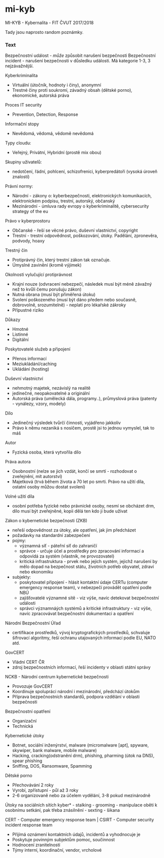 # mi-kyb
MI-KYB - Kybernalita - FIT ČVUT 2017/2018

Tady jsou naprosto random poznámky.

### Text

Bezpečnostní událost - *může* způsobit narušení bezpečnosti
Bezpečnostní incident - narušení bezpečnosti v důsledku události. Má kategorie 1-3, 3 nejzávažnější.

Kyberkriminalita
- Virtuální (útočník, hodnoty i činy), anonymní
- Trestné činy proti soukromí, závadný obsah (dětské porno), ekonomické, autorská práva

Proces IT security
- Prevention, Detection, Response

Informační stopy
- Nevědomá, vědomá, vědomě nevědomá

Typy cloudu:
- Veřejný, Privátní, Hybridní (prostě mix obou)

Skupiny uživatelů:
- nedotčení, řádní, pohlcení, schizofrenici, kyberpredátoři (vysoká úroveň znalostí)

Právní normy:
- Národní - zákony o: kyberbezpečnosti, elektronických komunikacích, elektronickém podpisu, trestní, autorský, občanský
- Mezinárodní - úmluva rady evropy o kyberkriminalitě, cybersecurity strategy of the eu

Právo v kyberprostoru
- Občanské - řeší se věcné právo, duševní vlastnictví, copyright
- Trestní - trestní odpovědnost, poškozování, útoky. Padělání, zpronevěra, podvody, hoaxy

Trestný čin
- Protiprávný čin, který trestní zákon tak označuje.
- Úmyslné zavinění (kromě výjimek)

Okolnosti vylučující protiprávnost
- Krajní nouze (odvracení nebezpečí, následek musí být méně závažný než to kvůli čemu porušuju zákon)
- Nutná obrana (musí být přiměřená útoku)
- Svolení poškozeného (musí být dáno předem nebo současně, dobrovolně, srozumitelně) - neplatí pro lékařské zákroky
- Přípustné riziko

Důkazy
- Hmotné
- Listinné
- Digitální

Poskytovatelé služeb a připojení
- Přenos informací
- Meziukládání/caching
- Ukládání (hosting)

Duševní vlastnictví
- nehmotný majetek, nezávislý na realitě
- jedinečné, neopakovatelné a originální
- Autorská práva (umělecká dála, programy..), průmyslová práva (patenty - vynálezy, vzory, modely)

Dílo
- Jedinečný výsledek tvůrčí činnosti, vyjádřeno jakkoliv
- Právo k němu nezaniká s nosičem, prostě jsi to jednou vymyslel, tak to máš

Autor
- Fyzická osoba, která vytvořila dílo

Práva autora
- Osobnostní (nelze se jich vzdát, končí se smrtí - rozhodovat o zveřejnění, mít autorství)
- Majetková (trvá během života a 70 let po smrti. Právo na užití díla, ostatní osoby můžou dostat svolení)

Volné užití díla
- osobní potřeba fyzické nebo právnické osoby, nesmí se obcházet drm, dílo musí být zveřejněné, kopii dělá ten kdo ji bude užívat

Zákon o kybernetické bezpečnosti (ZKB)
- neřeší odpovědnost za útoky, ale opatření, jak jim předcházet
- požadavky na standardní zabezpečení
- pojmy:
    - významná síť - páteřní síť do zahraničí
    - správce - určuje účel a prostředky pro zpracování informací a odpovídá za systém (vlastník, ne provozovatel)
    - kritická infrastruktura - prvek nebo jejich systém, jejichž narušení by mělo dopad na bezpečnost státu, životních potřeb obyvatel, zdraví nebo ekonomiku
- subjekty:
    - poskytovatel připojení - hlásit kontaktní údaje CERTu (computer emergency response team), v nebezpečí provádět opatření podle NBÚ
    - zajišťovatelé významné sítě - viz výše, navíc detekovat bezpečnostní události
    - správci významnáých systémů a kritické infrastruktury - viz výše, navíc zpracovávat bezpečnostní dokumentaci a opatření

Národní Bezpečnostní Úřad
- certifikace prostředků, vývoj kryptografických prostředků, schvaluje šifrovací algoritmy, řeší ochranu utajovaných informací podle EU, NATO atd.

GovCERT
- Vládní CERT ČR
- zdroj bezpečnostních informací, řeší incidenty v oblasti státní správy

NCKB - Národní centrum kybernetické bezpečnosti
- Provozuje GovCERT
- Koordinuje spolupráci národní i mezinárodní, předchází útokům
- Příprava bezpečnostních standardů, podpora vzdělání v oblasti bezpečnosti

Bezpečnostní opatření
- Organizační
- Technická

Kybernetické útoky
- Botnet, sociální inženýrství, malware (micromalware [apt], spyware, skywiper, bank malware, mobile malware)
- Hacking, cracking(odstranění drm), phishing, pharming (útok na DNS), spear phishing
- Sniffing, DOS, Ransomware, Spamming

Dětské porno
- Přechovávání 2 roky
- Vyrobí, zpřístupní - půl až 3 roky
- 2-6 organizovaně nebo za účelem vydělání, 3-8 pokud mezinárodně

Útoky na sociálních sítích
kyber*
    - stalking
    - grooming - manipulace oběti k osobnímu setkání, pak třeba znásilnění
    - sexting
    - šikana

CERT - Computer emergency response team | CSIRT - Computer security incident response team
- Přijímá oznámení kontaktních údajů, incidentů a vyhodnocuje je
- Poskytuje povinným subjektům pomoc, součinnost
- Hodnocení zranitelností
- Týmy interní, koordinační, vendor, vrcholové